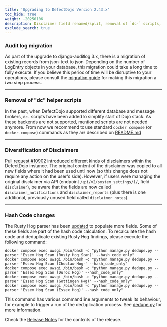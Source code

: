 ```yaml
---
title: 'Upgrading to DefectDojo Version 2.43.x'
toc_hide: true
weight: -20250106
description: Disclaimer field renamed/split, removal of `dc-` scripts, audit log updates, and hash codes updates.
exclude_search: true
---
```


### Audit log migration

As part of the upgrade to django-auditlog 3.x, there is a migration of
existing records from json-text to json. Depending on the number of
LogEntry objects in your database, this migration could take a long time
to fully execute. If you believe this period of time will be disruptive
to your operations, please consult the [migration guide](https://django-auditlog.readthedocs.io/en/latest/upgrade.html#upgrading-to-version-3)
for making this migration a two step process.

---

### Removal of "dc" helper scripts

In the past, when DefectDojo supported different database and message brokers, `dc-` scripts have been added to simplify start of Dojo stack. As these backends are not supported, mentioned scripts are not needed anymore. From now we recommend to use standard `docker compose` (or `docker-compose`) commands as they are described on [README.md](https://github.com/DefectDojo/django-DefectDojo/blob/master/README.md)

---

### Diversification of Disclaimers

[Pull request #10902](https://github.com/DefectDojo/django-DefectDojo/pull/10902) introduced different kinds of disclaimers within the DefectDojo instance. The original content of the disclaimer was copied to all new fields where it had been used until now (so this change does not require any action on the user's side). However, if users were managing the original disclaimer via API (endpoint `/api/v2/system_settings/1/`, field `disclaimer`), be aware that the fields are now called `disclaimer_notifications` and `disclaimer_reports` (plus there is one additional, previously unused field called `disclaimer_notes`).

---

### Hash Code changes

The Rusty Hog parser has been [updated](https://github.com/DefectDojo/django-DefectDojo/pull/11433) to populate more fields. Some of these fields are part of the hash code calculation. To recalculate the hash code and deduplicate existing Rusty Hog findings, please execute the following command:

    docker compose exec uwsgi /bin/bash -c "python manage.py dedupe.py --parser 'Essex Hog Scan (Rusty Hog Scan)' --hash_code_only"
    docker compose exec uwsgi /bin/bash -c "python manage.py dedupe.py --parser 'Essex Hog Scan (Choctaw Hog)' --hash_code_only"
    docker compose exec uwsgi /bin/bash -c "python manage.py dedupe.py --parser 'Essex Hog Scan (Duroc Hog)' --hash_code_only"
    docker compose exec uwsgi /bin/bash -c "python manage.py dedupe.py --parser 'Essex Hog Scan (Gottingen Hog)' --hash_code_only"
    docker compose exec uwsgi /bin/bash -c "python manage.py dedupe.py --parser 'Essex Hog Scan (Essex Hog)' --hash_code_only"

This command has various command line arguments to tweak its behaviour, for example to trigger a run of the deduplication process.
See [dedupe.py](https://github.com/DefectDojo/django-DefectDojo/blob/master/dojo/management/commands/dedupe.py) for more information.

Check the [Release Notes](https://github.com/DefectDojo/django-DefectDojo/releases/tag/2.43.0) for the contents of the release.
